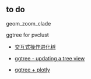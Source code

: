 ## to do

geom_zoom_clade

ggtree for pvclust

+ [交互式操作进化树](https://mp.weixin.qq.com/s/PIns29a9pwrUSK6kWpUBIw)

+ [ggtree - updating a tree view](https://mp.weixin.qq.com/s/csZUfzoluTkXp9DxYR7w6g)


+ [ggtree + plotly](https://twitter.com/drandersgs/status/965996335882059776)

